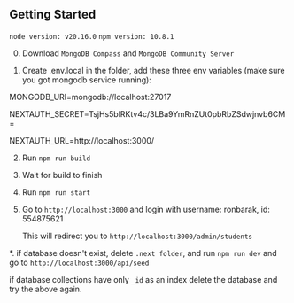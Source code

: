 ## Getting Started

`node version: v20.16.0`
`npm version: 10.8.1`

0. Download `MongoDB Compass` and `MongoDB Community Server`

1. Create .env.local in the folder, add these three env variables (make sure you got mongodb service running):

MONGODB_URI=mongodb://localhost:27017

NEXTAUTH_SECRET=TsjHs5blRKtv4c/3LBa9YmRnZUt0pbRbZSdwjnvb6CM=

NEXTAUTH_URL=http://localhost:3000/

2. Run `npm run build`
3. Wait for build to finish
4. Run `npm run start`
5. Go to `http://localhost:3000` and login with username: ronbarak, id: 554875621

   This will redirect you to `http://localhost:3000/admin/students`

\*. if database doesn't exist, delete `.next folder`,
and run `npm run dev` and go to `http://localhost:3000/api/seed`

if database collections have only `_id` as an index delete the database and try the above again.

